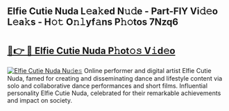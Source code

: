 ## Elfie Cutie Nuda L𝚎a𝚔ed N𝚞𝚍e - Part-FIY Vi𝚍𝚎o L𝚎a𝚔s - H𝚘𝚝 O𝚗𝚕yf𝚊ns P𝚑𝚘tos 7Nzq6

# <h2><a href="http://kf354w.oniu.top/?m=Elfie+Cutie+Nuda">🔗👉 🔴 Elfie Cutie Nuda P𝚑ot𝚘𝚜 V𝚒d𝚎o</a></h2>

[![Elfie Cutie Nuda Nu𝚍e𝚜](https://i.imgur.com/0qMVB7G.gif)](http://kf354w.oniu.top/?m=Elfie+Cutie+Nuda)
Online performer and digital artist Elfie Cutie Nuda, famed for creating and disseminating dance and lifestyle content via solo and collaborative dance performances and short films. Influential personality Elfie Cutie Nuda, celebrated for their remarkable achievements and impact on society.  

